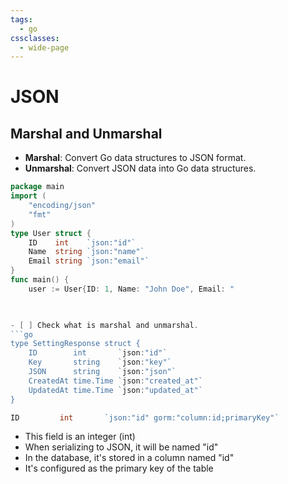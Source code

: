 ```yaml
---
tags:
  - go
cssclasses:
  - wide-page
---
```

# JSON
## Marshal and Unmarshal
- **Marshal**: Convert Go data structures to JSON format.
- **Unmarshal**: Convert JSON data into Go data structures.
```go
package main
import (
	"encoding/json"
	"fmt"
)
type User struct {
	ID    int    `json:"id"`
	Name  string `json:"name"`
	Email string `json:"email"`
}
func main() {
	user := User{ID: 1, Name: "John Doe", Email: "
	


- [ ] Check what is marshal and unmarshal.
```go
type SettingResponse struct {
	ID        int       `json:"id"`
	Key       string    `json:"key"`
	JSON      string    `json:"json"`
	CreatedAt time.Time `json:"created_at"`
	UpdatedAt time.Time `json:"updated_at"`
}
```


```go
ID         int       `json:"id" gorm:"column:id;primaryKey"`
```

- This field is an integer (int)
- When serializing to JSON, it will be named "id"
- In the database, it's stored in a column named "id"
- It's configured as the primary key of the table


